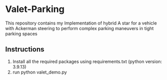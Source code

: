 # Valet-Parking
This repository contains my Implementation of hybrid A star for a vehicle with Ackerman steering to perform complex parking maneuvers in tight parking spaces
## Instructions
1. Install all the required packages using requirements.txt (python version: 3.9.13)
2. run python valet_demo.py

